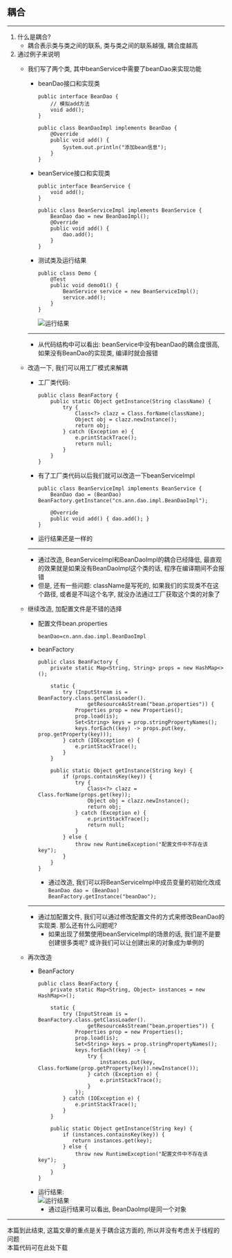 ## 耦合

---
1. 什么是耦合?
   * 耦合表示类与类之间的联系, 类与类之间的联系越强, 耦合度越高
2. 通过例子来说明
   * 我们写了两个类, 其中beanService中需要了beanDao来实现功能
     * beanDao接口和实现类
       ```
       public interface BeanDao {
           // 模拟add方法
           void add();
       }
       
       public class BeanDaoImpl implements BeanDao {
           @Override
           public void add() {
               System.out.println("添加bean信息");
           }
       }
       ```
     * beanService接口和实现类
       ```
       public interface BeanService {
           void add();
       }
       
       public class BeanServiceImpl implements BeanService {
           BeanDao dao = new BeanDaoImpl();
           @Override
           public void add() {
               dao.add();
           }
       }
       ```
     * 测试类及运行结果
       ```
       public class Demo {
           @Test
           public void demo01() {
               BeanService service = new BeanServiceImpl();
               service.add();
           }
       }
       ```
       ![运行结果](https://images.cnblogs.com/cnblogs_com/ann-zhgy/1558457/o_y.png)
     ---
     * 从代码结构中可以看出: beanService中没有beanDao的耦合度很高, 如果没有BeanDao的实现类, 编译时就会报错
   * 改造一下, 我们可以用工厂模式来解耦
     * 工厂类代码:
       ```
       public class BeanFactory {
           public static Object getInstance(String className) {
               try {
                   Class<?> clazz = Class.forName(className);
                   Object obj = clazz.newInstance();
                   return obj;
               } catch (Exception e) {
                   e.printStackTrace();
                   return null;
               }
           }
       }
       ```
     * 有了工厂类代码以后我们就可以改造一下beanServiceImpl
       ```
       public class BeanServiceImpl implements BeanService {
           BeanDao dao = (BeanDao) BeanFactory.getInstance("cn.ann.dao.impl.BeanDaoImpl");
           
           @Override
           public void add() { dao.add(); }
       }
       ```
     * 运行结果还是一样的

     ---
     * 通过改造, BeanServiceImpl和BeanDaoImpl的耦合已经降低, 最直观的效果就是如果没有BeanDaoImpl这个类的话, 程序在编译期间不会报错
     * 但是, 还有一些问题: className是写死的, 如果我们的实现类不在这个路径, 或者是不叫这个名字, 就没办法通过工厂获取这个类的对象了
   * 继续改造, 加配置文件是不错的选择
     * 配置文件bean.properties
       ```
       beanDao=cn.ann.dao.impl.BeanDaoImpl
       ```
     * beanFactory
       ```
       public class BeanFactory {
           private static Map<String, String> props = new HashMap<>();
              
           static {
               try (InputStream is = BeanFactory.class.getClassLoader().
                       getResourceAsStream("bean.properties")) {
                   Properties prop = new Properties();
                   prop.load(is);
                   Set<String> keys = prop.stringPropertyNames();
                   keys.forEach((key) -> props.put(key, prop.getProperty(key)));
               } catch (IOException e) {
                   e.printStackTrace();
               }
           }
        
           public static Object getInstance(String key) {
               if (props.containsKey(key)) {
                   try {
                       Class<?> clazz = Class.forName(props.get(key));
                       Object obj = clazz.newInstance();
                       return obj;
                   } catch (Exception e) {
                       e.printStackTrace();
                       return null;
                   }
               } else {
                   throw new RuntimeException("配置文件中不存在该key");
               }
           }
       }
       ```
       * 通过改造, 我们可以将BeanServiceImpl中成员变量的初始化改成```BeanDao dao = (BeanDao) BeanFactory.getInstance("beanDao");```

     ---
     * 通过加配置文件, 我们可以通过修改配置文件的方式来修改BeanDao的实现类. 那么还有什么问题呢?
       * 如果出现了频繁使用beanServiceImpl的场景的话, 我们是不是要创建很多类呢? 或许我们可以让创建出来的对象成为单例的
   * 再次改造
     * BeanFactory
       ```
       public class BeanFactory {
           private static Map<String, Object> instances = new HashMap<>();
        
           static {
               try (InputStream is = BeanFactory.class.getClassLoader().
                       getResourceAsStream("bean.properties")) {
                   Properties prop = new Properties();
                   prop.load(is);
                   Set<String> keys = prop.stringPropertyNames();
                   keys.forEach((key) -> {
                       try {
                           instances.put(key, Class.forName(prop.getProperty(key)).newInstance());
                       } catch (Exception e) {
                           e.printStackTrace();
                       }
                   });
               } catch (IOException e) {
                   e.printStackTrace();
               }
           }
        
           public static Object getInstance(String key) {
               if (instances.containsKey(key)) {
                  return instances.get(key);
               } else {
                   throw new RuntimeException("配置文件中不存在该key");
               }
           }
       }
       ```
     * 运行结果:  
       ![运行结果](https://images.cnblogs.com/cnblogs_com/ann-zhgy/1558457/o_singleton-res.png)
       * 通过运行结果可以看出, BeanDaoImpl是同一个对象

---
本篇到此结束, 这篇文章的重点是关于耦合这方面的, 所以并没有考虑关于线程的问题  
本篇代码可在此处下载
